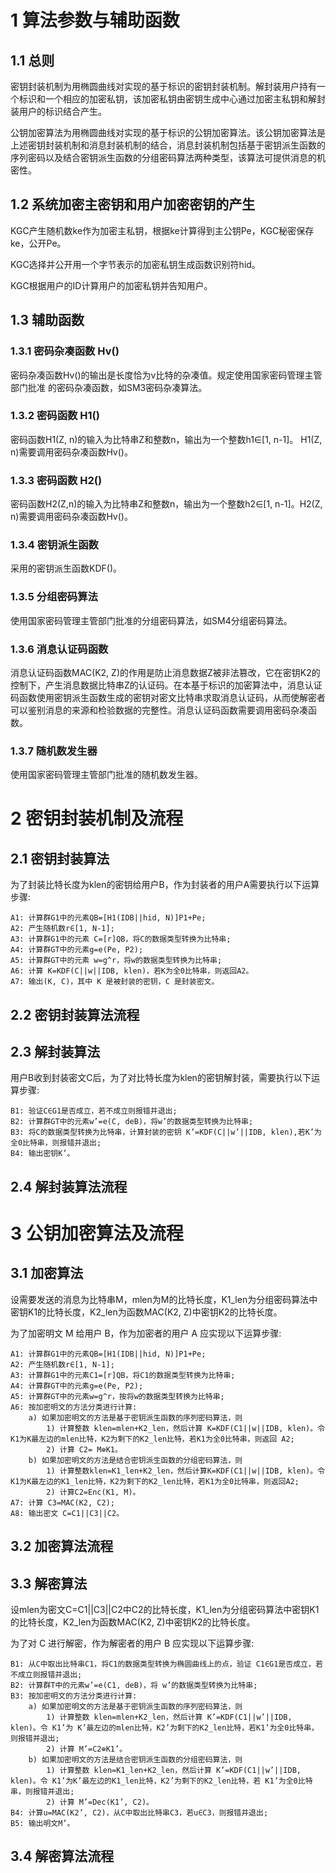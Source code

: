 # 1 算法参数与辅助函数
## 1.1 总则

密钥封装机制为用椭圆曲线对实现的基于标识的密钥封装机制。解封装用户持有一个标识和一个相应的加密私钥，该加密私钥由密钥生成中心通过加密主私钥和解封装用户的标识结合产生。

公钥加密算法为用椭圆曲线对实现的基于标识的公钥加密算法。该公钥加密算法是上述密钥封装机制和消息封装机制的结合，消息封装机制包括基于密钥派生函数的序列密码以及结合密钥派生函数的分组密码算法两种类型，该算法可提供消息的机密性。

## 1.2 系统加密主密钥和用户加密密钥的产生

KGC产生随机数ke作为加密主私钥，根据ke计算得到主公钥Pe，KGC秘密保存ke，公开Pe。

KGC选择并公开用一个字节表示的加密私钥生成函数识别符hid。

KGC根据用户的ID计算用户的加密私钥并告知用户。

## 1.3 辅助函数

### 1.3.1 密码杂凑函数 Hv()
密码杂凑函数Hv()的输出是长度恰为v比特的杂凑值。规定使用国家密码管理主管部门批准 的密码杂凑函数，如SM3密码杂凑算法。

### 1.3.2 密码函数 H1()
密码函数H1(Z, n)的输入为比特串Z和整数n，输出为一个整数h1∈[1, n-1]。 H1(Z, n)需要调用密码杂凑函数Hv()。

### 1.3.3 密码函数 H2()
密码函数H2(Z,n)的输入为比特串Z和整数n，输出为一个整数h2∈[1, n-1]。H2(Z, n)需要调用密码杂凑函数Hv()。

### 1.3.4 密钥派生函数
采用的密钥派生函数KDF()。

### 1.3.5 分组密码算法
使用国家密码管理主管部门批准的分组密码算法，如SM4分组密码算法。

### 1.3.6 消息认证码函数
消息认证码函数MAC(K2, Z)的作用是防止消息数据Z被非法篡改，它在密钥K2的控制下，产生消息数据比特串Z的认证码。在本基于标识的加密算法中，消息认证码函数使用密钥派生函数生成的密钥对密文比特串求取消息认证码，从而使解密者可以鉴别消息的来源和检验数据的完整性。消息认证码函数需要调用密码杂凑函数。

### 1.3.7 随机数发生器
使用国家密码管理主管部门批准的随机数发生器。

# 2 密钥封装机制及流程

## 2.1 密钥封装算法

为了封装比特长度为klen的密钥给用户B，作为封装者的用户A需要执行以下运算步骤:
~~~~
A1: 计算群G1中的元素QB=[H1(IDB||hid, N)]P1+Pe;
A2: 产生随机数r∈[1, N-1];
A3: 计算群G1中的元素 C=[r]QB，将C的数据类型转换为比特串;
A4: 计算群GT中的元素g=e(Pe, P2);
A5: 计算群GT中的元素 w=g^r，将w的数据类型转换为比特串; 
A6: 计算 K=KDF(C||w||IDB, klen)，若K为全0比特串，则返回A2。
A7: 输出(K, C)，其中 K 是被封装的密钥，C 是封装密文。
~~~~

## 2.2 密钥封装算法流程

## 2.3 解封装算法
用户B收到封装密文C后，为了对比特长度为klen的密钥解封装，需要执行以下运算步骤:
~~~~
B1: 验证C∈G1是否成立，若不成立则报错并退出;
B2: 计算群GT中的元素w’=e(C, deB)，将w’的数据类型转换为比特串;
B3: 将C的数据类型转换为比特串，计算封装的密钥 K’=KDF(C||w’||IDB, klen),若K’为全0比特串，则报错并退出;
B4: 输出密钥K’。
~~~~

## 2.4 解封装算法流程

# 3 公钥加密算法及流程
## 3.1 加密算法
设需要发送的消息为比特串M，mlen为M的比特长度，K1_len为分组密码算法中密钥K1的比特长度，K2_len为函数MAC(K2, Z)中密钥K2的比特长度。

为了加密明文 M 给用户 B，作为加密者的用户 A 应实现以下运算步骤:
~~~~
A1: 计算群G1中的元素QB=[H1(IDB||hid, N)]P1+Pe;
A2: 产生随机数r∈[1, N-1];
A3: 计算群G1中的元素C1=[r]QB，将C1的数据类型转换为比特串;
A4: 计算群GT中的元素g=e(Pe, P2);
A5: 计算群GT中的元素w=g^r，按将w的数据类型转换为比特串;
A6: 按加密明文的方法分类进行计算:
    a) 如果加密明文的方法是基于密钥派生函数的序列密码算法，则
        1) 计算整数 klen=mlen+K2_len，然后计算 K=KDF(C1||w||IDB, klen)。令K1为K最左边的mlen比特，K2为剩下的K2_len比特，若K1为全0比特串，则返回 A2;
        2) 计算 C2= M⊕K1。
    b) 如果加密明文的方法是结合密钥派生函数的分组密码算法，则
        1) 计算整数klen=K1_len+K2_len，然后计算K=KDF(C1||w||IDB, klen)。令K1为K最左边的K1_len比特，K2为剩下的K2_len比特，若K1为全0比特串，则返回A2;
        2) 计算C2=Enc(K1, M)。
A7: 计算 C3=MAC(K2, C2);
A8: 输出密文 C=C1||C3||C2。
~~~~

## 3.2 加密算法流程

## 3.3 解密算法
设mlen为密文C=C1||C3||C2中C2的比特长度，K1_len为分组密码算法中密钥K1的比特长度，K2_len为函数MAC(K2, Z)中密钥K2的比特长度。

为了对 C 进行解密，作为解密者的用户 B 应实现以下运算步骤:
~~~~
B1: 从C中取出比特串C1，将C1的数据类型转换为椭圆曲线上的点，验证 C1∈G1是否成立，若不成立则报错并退出;
B2: 计算群T中的元素w’=e(C1, deB)，将 w’的数据类型转换为比特串;
B3: 按加密明文的方法分类进行计算:
    a) 如果加密明文的方法是基于密钥派生函数的序列密码算法，则
        1) 计算整数 klen=mlen+K2_len，然后计算 K’=KDF(C1||w’||IDB, klen)。令 K1’为 K’最左边的mlen比特，K2’为剩下的K2_len比特，若K1’为全0比特串，则报错并退出;
        2) 计算 M’=C2⊕K1’。
    b) 如果加密明文的方法是结合密钥派生函数的分组密码算法，则
        1) 计算整数 klen=K1_len+K2_len，然后计算 K’=KDF(C1||w’||IDB, klen)。令 K1’为K’最左边的K1_len比特，K2’为剩下的K2_len比特，若 K1’为全0比特串，则报错并退出;
        2) 计算 M’=Dec(K1’, C2)。
B4: 计算u=MAC(K2’, C2)，从C中取出比特串C3，若u∈C3，则报错并退出;
B5: 输出明文M’。
~~~~

## 3.4 解密算法流程
